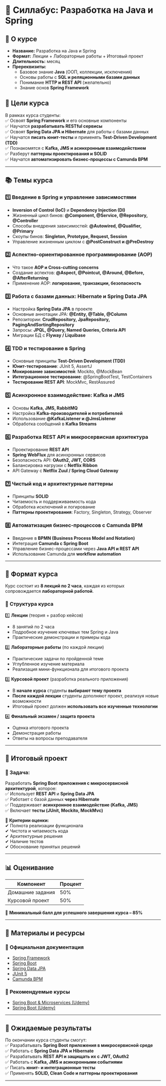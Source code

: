 # 📌 Силлабус: Разработка на Java и Spring

## 📘 О курсе
- **Название:** Разработка на Java и Spring  
- **Формат:** Лекции + Лабораторные работы + Итоговый проект  
- **Длительность:** месяц 
- **Пререквизиты:**  
  - Базовое знание **Java** (ООП, коллекции, исключения)  
  - Основы работы с **SQL и реляционными базами данных**  
  - Понимание **HTTP и REST API** (желательно)
  - Знание основ **Spring Framework**

## 🎯 Цели курса
В рамках курса студенты:  
✅ Освоят **Spring Framework** и его основные компоненты  
✅ Научатся **разрабатывать RESTful сервисы**  
✅ Освоят **Spring Data JPA и Hibernate** для работы с базами данных  
✅ Научатся **писать юнит-тесты** и применять **Test-Driven Development (TDD)**  
✅ Познакомятся с **Kafka, JMS и асинхронным взаимодействием**  
✅ Разберут **паттерны проектирования и SOLID**  
✅ Научатся **автоматизировать бизнес-процессы с Camunda BPM**  

---

## 📚 Темы курса  

### 1️⃣ Введение в Spring и управление зависимостями  
- **Inversion of Control (IoC)** и **Dependency Injection (DI)**  
- Жизненный цикл бинов: **@Component, @Service, @Repository, @Controller**  
- Способы внедрения зависимостей: **@Autowired, @Qualifier, @Primary**  
- Скоупы бинов: **Singleton, Prototype, Request, Session**  
- Управление жизненным циклом с **@PostConstruct и @PreDestroy**  

### 2️⃣ Аспектно-ориентированное программирование (AOP)  
- Что такое **AOP и Cross-cutting concerns**  
- Создание аспектов: **@Aspect, @Pointcut, @Around, @Before, @AfterReturning**  
- Применение AOP: **логирование, транзакции, безопасность**  

### 3️⃣ Работа с базами данных: Hibernate и Spring Data JPA  
- Настройка **Spring Data JPA** в проекте  
- Основные аннотации JPA: **@Entity, @Table, @Column**  
- Репозитории: **CrudRepository, JpaRepository, PagingAndSortingRepository**  
- Запросы: **JPQL, @Query, Named Queries, Criteria API**  
- Миграции БД с **Flyway / Liquibase**  

### 4️⃣ TDD и тестирование в Spring  
- Основные принципы **Test-Driven Development (TDD)**  
- **Юнит-тестирование**: JUnit 5, AssertJ  
- **Мокирование зависимостей**: Mockito, @MockBean  
- **Интеграционное тестирование**: @SpringBootTest, TestContainers  
- **Тестирование REST API**: MockMvc, RestAssured  

### 5️⃣ Асинхронное взаимодействие: Kafka и JMS  
- Основы **Kafka, JMS, RabbitMQ**  
- Настройка **Kafka-производителей и потребителей**  
- Использование **@KafkaListener и @JmsListener**  
- Обработка сообщений в **Kafka Streams**  

### 6️⃣ Разработка REST API и микросервисная архитектура  
- Проектирование **REST API**  
- **Spring WebFlux** для асинхронных сервисов  
- Безопасность API: **OAuth2, JWT, CORS**  
- Балансировка нагрузки с **Netflix Ribbon**  
- API Gateway с **Netflix Zuul / Spring Cloud Gateway**  

### 7️⃣ Чистый код и архитектурные паттерны  
- Принципы **SOLID**  
- Читаемость и поддерживаемость кода  
- Обработка исключений и логирование  
- **Паттерны проектирования**: Factory, Singleton, Strategy, Observer  

### 8️⃣ Автоматизация бизнес-процессов с Camunda BPM  
- Введение в **BPMN (Business Process Model and Notation)**  
- Интеграция **Camunda с Spring Boot**  
- Управление бизнес-процессами через **Java API и REST API**  
- Использование Camunda для **workflow automation**  

---

## 📌 Формат курса  
Курс состоит из **8 лекций по 2 часа**, каждая из которых сопровождается **лабораторной работой**.  

### 📅 **Структура курса**  
1️⃣ **Лекции** (теория + разбор кейсов)  
   - 8 занятий по 2 часа  
   - Подробное изучение ключевых тем Spring и Java  
   - Практические демонстрации и примеры кода  

2️⃣ **Лабораторные работы** (по каждой лекции)  
   - Практические задачи по пройденной теме  
   - Углубленное изучение материала  
   - Реализация мини-функционала для итогового проекта  

3️⃣ **Курсовой проект** (разработка реального приложения)  
   - В **начале курса** студенты **выбирают тему проекта**  
   - **После каждой лекции** студенты дополняют проект, реализуя новые возможности  
   - Итоговый проект должен **использовать все изученные технологии**  

4️⃣ **Финальный экзамен / защита проекта**  
   - Оценка итогового проекта  
   - Демонстрация работы  
   - Ответы на вопросы преподавателя 

---

## 🚀 Итоговый проект  
### 📌 Задача:  
Разработать **Spring Boot приложения с микросервисной архитектурой**, которое:  
✅ Использует **REST API** и **Spring Data JPA**  
✅ Работает с базой данных **через Hibernate**  
✅ Поддерживает **асинхронное взаимодействие (Kafka, JMS)**  
✅ Включает **тесты (JUnit, Mockito, MockMvc)**  

🔎 **Критерии оценки:**  
✔ Полнота реализации функционала  
✔ Чистота и читаемость кода  
✔ Архитектурные решения  
✔ Наличие тестов  
✔ Обоснование принятых решений  

---

## 📊 Оценивание  
| **Компонент**          | **Процент** |
|------------------------|------------|
| Домашние задания      | 50%        |
| Курсовой проект       | 50%        |

📌 **Минимальный балл для успешного завершения курса – 85%**  

---

## 📖 Материалы и ресурсы  

### 📘 **Официальная документация**  
- [Spring Framework](https://spring.io/projects/spring-framework)  
- [Spring Boot](https://spring.io/projects/spring-boot)  
- [Spring Data JPA](https://spring.io/projects/spring-data-jpa)  
- [JUnit 5](https://junit.org/junit5/)  
- [Camunda BPM](https://camunda.com/)  

### 🎥 **Рекомендуемые курсы**  
- [Spring Boot & Microservices (Udemy)](https://www.udemy.com/course/master-microservices-with-spring-docker-kubernetes/?couponCode=LETSLEARNNOW)  
- [Spring Boot (Udemy)](https://www.udemy.com/course/spring-hibernate-tutorial/?couponCode=LETSLEARNNOW)

---

## 🎯 Ожидаемые результаты  
По окончании курса студенты смогут:  
✅ Разрабатывать **Spring Boot приложения в микросервисной среде**  
✅ Работать с **Spring Data JPA и Hibernate**  
✅ Разрабатывать **REST API и защищать их с JWT, OAuth2**  
✅ Работать с **Kafka, JMS и асинхронными событиями**  
✅ Писать **юнит- и интеграционные тесты**  
✅ Применять **SOLID, Clean Code и паттерны проектирования**  

---
